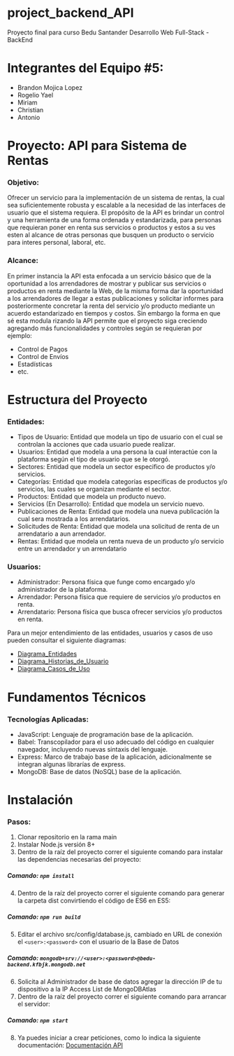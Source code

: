 # project_backend_API

Proyecto final para curso Bedu Santander Desarrollo Web Full-Stack - BackEnd

# Integrantes del Equipo #5:

   - Brandon Mojica Lopez
   - Rogelio Yael
   - Miriam
   - Christian
   - Antonio

# Proyecto: API para Sistema de Rentas

   ### Objetivo: 
   Ofrecer un servicio para la implementación de un sistema de rentas, la cual sea suficientemente robusta y escalable a la necesidad de las interfaces de usuario      que el sistema requiera. El propósito de la API es brindar un control y una herramienta de una forma ordenada y estandarizada, para personas que requieran poner    en renta sus servicios o productos y estos a su ves esten al alcance de otras personas que busquen un producto o servicio para interes personal, laboral, etc.

   ### Alcance: 
   En primer instancia la API esta enfocada a un servicio básico que de la oportunidad a los arrendadores de mostrar y publicar sus servicios o productos en renta      mediante la Web, de la misma forma dar la oportunidad a los arrendadores de llegar a estas publicaciones y solicitar informes para posteriormente concretar la      renta del servicio y/o producto mediante un acuerdo estandarizado en tiempos y costos. Sin embargo la forma en que sé esta modula rizando la API permite que el      proyecto siga creciendo agregando más funcionalidades y controles según se requieran por ejemplo:
   * Control de Pagos
   * Control de Envíos
   * Estadísticas
   * etc.

# Estructura del Proyecto

   ### Entidades:
   - Tipos de Usuario: Entidad que modela un tipo de usuario con el cual se controlan la acciones que cada usuario puede realizar.
   - Usuarios: Entidad que modela a una persona la cual interactúe con la plataforma según el tipo de usuario que se le otorgó.
   - Sectores: Entidad que modela un sector especifico de productos y/o servicios.
   - Categorías: Entidad que modela categorías especificas de productos y/o servicios, las cuales se organizan mediante el sector.
   - Productos: Entidad que modela un producto nuevo.
   - Servicios (En Desarrollo): Entidad que modela un servicio nuevo.
   - Publicaciones de Renta: Entidad que modela una nueva publicación la cual sera mostrada a los arrendatarios.
   - Solicitudes de Renta: Entidad que modela una solicitud de renta de un arrendatario a aun arrendador.
   - Rentas: Entidad que modela un renta nueva de un producto y/o servicio entre un arrendador y un arrendatario

   ### Usuarios:
   - Administrador: Persona física que funge como encargado y/o administrador de la plataforma.
   - Arrendador: Persona física que requiere de servicios y/o productos en renta.
   - Arrendatario: Persona física que busca ofrecer servicios y/o productos en renta.


   Para un mejor entendimiento de las entidades, usuarios y casos de uso pueden consultar el siguiente diagramas:
   * [Diagrama_Entidades](https://drive.google.com/file/d/1uBLKCwS-GS7rOIiohY17Kgi7H9sFHRoK/view?usp=sharing)
   * [Diagrama_Historias_de_Usuario](https://docs.google.com/document/d/1nPgRO4lJxKA0pWs1SntZzZmJlEOH1swSI4LR8IQuQTk/edit?usp=sharing)
   * [Diagrama_Casos_de_Uso](https://drive.google.com/file/d/1OFqRugTuhmfUXwVrMvSI0av4IHohZGlB/view?usp=sharing)

# Fundamentos Técnicos

  ### Tecnologías Aplicadas:
   - JavaScript: Lenguaje de programación base de la aplicación.
   - Babel: Transcopilador para el uso adecuado del código en cualquier navegador, incluyendo nuevas sintaxis del lenguaje.
   - Express: Marco de trabajo base de la aplicación, adicionalmente se integran algunas librarías de express.
   - MongoDB: Base de datos (NoSQL) base de la aplicación.

# Instalación

   ### Pasos:
   1. Clonar repositorio en la rama main
   2. Instalar Node.js versión 8+
   3. Dentro de la raíz del proyecto correr el siguiente comando para instalar las dependencias necesarias del proyecto:
   ##### Comando: `npm install`
   4. Dentro de la raíz del proyecto correr el siguiente comando para generar la carpeta dist convirtiendo el código de ES6 en ES5:
   ##### Comando: `npm run build`
   5. Editar el archivo src/config/database.js, cambiado en URL de conexión el `<user>:<password>` con el usuario de la Base de Datos
   ##### Comando: `mongodb+srv://<user>:<password>@bedu-backend.kfbjk.mongodb.net`
   6. Solicita al Administrador de base de datos agregar la dirección IP de tu dispositivo a la IP Access List de MongoDBAtlas
   7. Dentro de la raíz del proyecto correr el siguiente comando para arrancar el servidor:
   ##### Comando: `npm start`
   8. Ya puedes iniciar a crear peticiones, como lo indica la siguiente documentación: [Documentación API](#)
